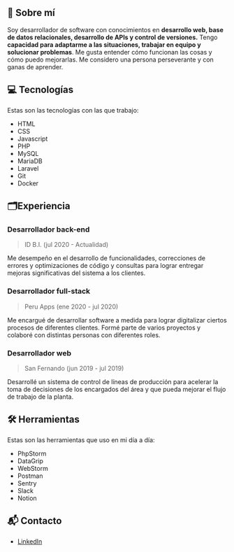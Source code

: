 ## 📓 Sobre mí

Soy desarrollador de software con conocimientos en **desarrollo web, base de datos relacionales, desarrollo de APIs y
control de versiones.** Tengo **capacidad para adaptarme a las situaciones, trabajar en equipo y solucionar problemas**.
Me gusta entender cómo funcionan las cosas y cómo puedo mejorarlas. Me considero una persona perseverante y con ganas de
aprender.

## 💻 Tecnologías

Estas son las tecnologías con las que trabajo:

- HTML
- CSS
- Javascript
- PHP
- MySQL
- MariaDB
- Laravel
- Git
- Docker

## 🗂️Experiencia

### Desarrollador back-end

> ID B.I. (jul 2020 - Actualidad)

Me desempeño en el desarrollo de funcionalidades, correcciones de errores y optimizaciones de código y consultas para
lograr entregar mejoras significativas del sistema a los clientes.

### Desarrollador full-stack

> Peru Apps (ene 2020 - jul 2020)

Me encargué de desarrollar software a medida para lograr digitalizar ciertos procesos de diferentes clientes. Formé
parte de varios proyectos y colaboré con distintas personas con diferentes roles.

### Desarrollador web

> San Fernando (jun 2019 - jul 2019)

Desarrollé un sistema de control de líneas de producción para acelerar la toma de decisiones de los encargados del área
y que pueda mejorar el flujo de trabajo de la planta.

## 🛠 Herramientas

Estas son las herramientas que uso en mi día a día:

- PhpStorm
- DataGrip
- WebStorm
- Postman
- Sentry
- Slack
- Notion

## 📬 Contacto

- [LinkedIn](https://www.linkedin.com/in/anthony-rosado-ancajima/)
